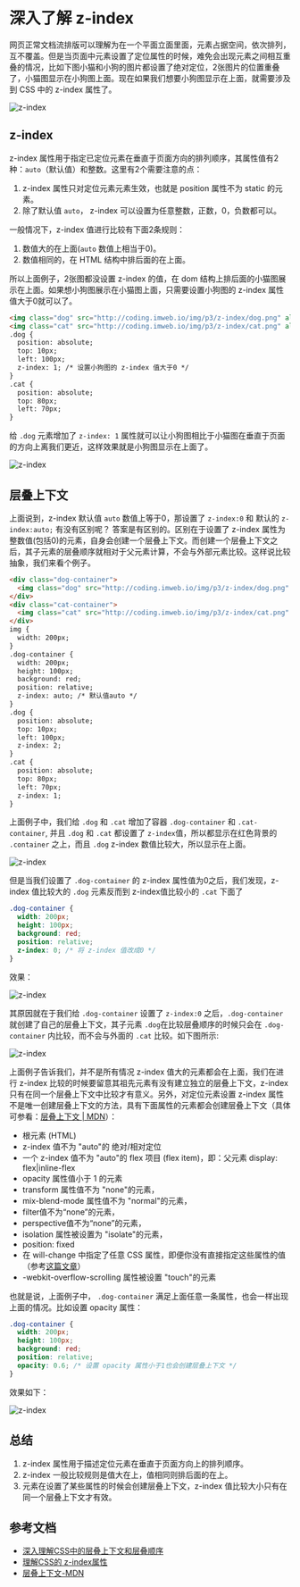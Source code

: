 # 深入了解 z-index

网页正常文档流排版可以理解为在一个平面立面里面，元素占据空间，依次排列，互不覆盖。但是当页面中元素设置了定位属性的时候，难免会出现元素之间相互重叠的情况，比如下图小猫和小狗的图片都设置了绝对定位，2张图片的位置重叠了，小猫图显示在小狗图上面。现在如果我们想要小狗图显示在上面，就需要涉及到 CSS 中的 z-index 属性了。

![z-index](http://coding.imweb.io/img/p3/z-index/z-index-1.png)

## z-index

z-index 属性用于指定已定位元素在垂直于页面方向的排列顺序，其属性值有2种：`auto`（默认值）和整数。这里有2个需要注意的点：

1. z-index 属性只对定位元素元素生效，也就是 position 属性不为 static 的元素。
2. 除了默认值 `auto`， z-index 可以设置为任意整数，正数，0，负数都可以。

一般情况下，z-index 值进行比较有下面2条规则：

1. 数值大的在上面(`auto` 数值上相当于0)。
2. 数值相同的，在 HTML 结构中排后面的在上面。

所以上面例子，2张图都没设置 z-index 的值，在 dom 结构上排后面的小猫图展示在上面。如果想小狗图展示在小猫图上面，只需要设置小狗图的 z-index 属性值大于0就可以了。

```html
<img class="dog" src="http://coding.imweb.io/img/p3/z-index/dog.png" alt="dog">
<img class="cat" src="http://coding.imweb.io/img/p3/z-index/cat.png" alt="cat">
.dog {
  position: absolute;
  top: 10px;
  left: 100px;
  z-index: 1; /* 设置小狗图的 z-index 值大于0 */
}
.cat {
  position: absolute;
  top: 80px;
  left: 70px;
}
```

给 `.dog` 元素增加了 `z-index: 1` 属性就可以让小狗图相比于小猫图在垂直于页面的方向上离我们更近，这样效果就是小狗图显示在上面了。

![z-index](http://coding.imweb.io/img/p3/z-index/z-index-2.png)

## 层叠上下文

上面说到，z-index 默认值 `auto` 数值上等于0，那设置了 `z-index:0` 和 默认的 `z-index:auto;` 有没有区别呢？ 答案是有区别的。区别在于设置了 z-index 属性为整数值(包括0)的元素，自身会创建一个层叠上下文。而创建一个层叠上下文之后，其子元素的层叠顺序就相对于父元素计算，不会与外部元素比较。这样说比较抽象，我们来看个例子。

```html
<div class="dog-container">
  <img class="dog" src="http://coding.imweb.io/img/p3/z-index/dog.png" alt="dog">
</div>
<div class="cat-container">
  <img class="cat" src="http://coding.imweb.io/img/p3/z-index/cat.png" alt="cat">
</div>
img {
  width: 200px;
}
.dog-container {
  width: 200px;
  height: 100px;
  background: red;
  position: relative;
  z-index: auto; /* 默认值auto */
}
.dog {
  position: absolute;
  top: 10px;
  left: 100px;
  z-index: 2;
}
.cat {
  position: absolute;
  top: 80px;
  left: 70px;
  z-index: 1;
}
```

上面例子中，我们给 `.dog` 和 `.cat` 增加了容器 `.dog-container` 和 `.cat-container`, 并且 `.dog` 和 `.cat` 都设置了 `z-index`值，所以都显示在红色背景的 `.container` 之上，而且 `.dog` z-index 数值比较大，所以显示在上面。

![z-index](http://coding.imweb.io/img/p3/z-index/z-index-3.png)

但是当我们设置了 `.dog-container` 的 z-index 属性值为0之后，我们发现，z-index 值比较大的 `.dog` 元素反而到 z-index值比较小的 `.cat` 下面了

```css
.dog-container {
  width: 200px;
  height: 100px;
  background: red;
  position: relative;
  z-index: 0; /* 将 z-index 值改成0 */
}
```

效果：

![z-index](http://coding.imweb.io/img/p3/z-index/z-index-4.png)

其原因就在于我们给 `.dog-container` 设置了 `z-index:0` 之后，`.dog-container` 就创建了自己的层叠上下文，其子元素 `.dog`在比较层叠顺序的时候只会在 `.dog-container` 内比较，而不会与外面的 `.cat` 比较。如下图所示:

![z-index](http://coding.imweb.io/img/p3/z-index/z-index-5.png)

上面例子告诉我们，并不是所有情况 z-index 值大的元素都会在上面，我们在进行 z-index 比较的时候要留意其祖先元素有没有建立独立的层叠上下文，z-index 只有在同一个层叠上下文中比较才有意义。另外，对定位元素设置 z-index 属性不是唯一创建层叠上下文的方法，具有下面属性的元素都会创建层叠上下文（具体可参看：[层叠上下文 | MDN](https://developer.mozilla.org/zh-CN/docs/Web/Guide/CSS/Understanding_z_index/The_stacking_context)）：

- 根元素 (HTML)
- z-index 值不为 "auto"的 绝对/相对定位
- 一个 z-index 值不为 "auto"的 flex 项目 (flex item)，即：父元素 display: flex|inline-flex
- opacity 属性值小于 1 的元素
- transform 属性值不为 "none"的元素，
- mix-blend-mode 属性值不为 "normal"的元素，
- filter值不为“none”的元素，
- perspective值不为“none”的元素，
- isolation 属性被设置为 "isolate"的元素，
- position: fixed
- 在 will-change 中指定了任意 CSS 属性，即便你没有直接指定这些属性的值（参考[这篇文章](https://dev.opera.com/articles/css-will-change-property/)）
- -webkit-overflow-scrolling 属性被设置 "touch"的元素

也就是说，上面例子中， `.dog-container` 满足上面任意一条属性，也会一样出现上面的情况。比如设置 opacity 属性：

```css
.dog-container {
  width: 200px;
  height: 100px;
  background: red;
  position: relative;
  opacity: 0.6; /* 设置 opacity 属性小于1也会创建层叠上下文 */
}
```

效果如下：

![z-index](http://coding.imweb.io/img/p3/z-index/z-index-6.png)

## 总结

1. z-index 属性用于描述定位元素在垂直于页面方向上的排列顺序。
2. z-index 一般比较规则是值大在上，值相同则排后面的在上。
3. 元素在设置了某些属性的时候会创建层叠上下文，z-index 值比较大小只有在同一个层叠上下文才有效。

## 参考文档

- [深入理解CSS中的层叠上下文和层叠顺序](http://www.zhangxinxu.com/wordpress/2016/01/understand-css-stacking-context-order-z-index/)
- [理解CSS的 z-index属性](https://developer.mozilla.org/zh-CN/docs/Web/Guide/CSS/Understanding_z_index)
- [层叠上下文-MDN](https://developer.mozilla.org/zh-CN/docs/Web/Guide/CSS/Understanding_z_index/The_stacking_context)
